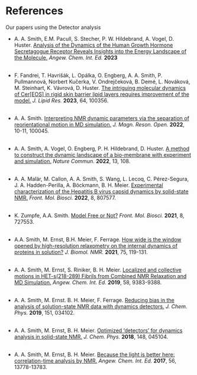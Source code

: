 # References

Our papers using the Detector analysis

* A. A. Smith, E.M. Pacull, S. Stecher, P. W. Hildebrand, A. Vogel, D. Huster. [Analysis of the Dynamics of the Human Growth Hormone Secretagogue Receptor Reveals Insights into the Energy Landscape of the Molecule.](https://doi.org/10.1002/anie.202302003) *Angew. Chem. Int. Ed.* **2023** <br/><br/>


* F. Fandrei, T. Havrišák, L. Opálka, O. Engberg, A. A. Smith, P. Pullmannová, Norbert Kučerka, V. Ondrejčeková, B. Demé, L. Nováková, M. Steinhart, K. Vávrová, D. Huster. [The intriguing molecular dynamics of Cer\[EOS\] in rigid skin barrier lipid layers requires improvement of the model.](https://doi.org/10.1016/j.jlr.2023.100356) *J. Lipid Res.* **2023**, 64, 100356. <br/><br/>
 

* A. A. Smith. [Interpreting NMR dynamic parameters via the separation of reorientational motion in MD simulation.](https://doi.org/10.1016/j.jmro.2022.100045) *J. Magn. Reson. Open.* **2022**, 10-11, 100045.<br/><br/>
 

* A. A. Smith, A. Vogel, O. Engberg, P. H. Hildebrand, D. Huster. [A method to construct the dynamic landscape of a bio-membrane with experiment and simulation.](https://www.nature.com/articles/s41467-021-27417-y) *Nature Commun.* **2022**, 13, 108. <br/><br/>
 

* A. A. Malär, M. Callon, A. A. Smith, S. Wang, L. Lecoq, C. Pérez-Segura, J. A. Hadden-Perilla, A. Böckmann, B. H. Meier. [Experimental characterization of the Hepatitis B virus capsid dynamics by solid-state NMR.](https://doi.org/10.3389/fmolb.2021.807577) *Front. Mol. Biosci.* **2022**, 8, 807577. <br/><br/>
 

* K. Zumpfe, A.A. Smith. [Model Free or Not?](https://www.frontiersin.org/articles/10.3389/fmolb.2021.727553/full) *Front. Mol. Biosci.* **2021**,  8, 727553. <br/><br/>
 

* A.A. Smith, M. Ernst, B.H. Meier, F. Ferrage. [How wide is the window opened by high-resolution relaxometry on the internal dynamics of proteins in solution?](https://link.springer.com/article/10.1007/s10858-021-00361-1) *J. Biomol. NMR.* **2021**, 75, 119-131. <br/><br/>
 

* A. A. Smith, M. Ernst, S. Riniker, B. H. Meier. [Localized and collective motions in HET-s(218-289) Fibrils from Combined NMR Relaxation and MD Simulation.](https://onlinelibrary.wiley.com/doi/full/10.1002/anie.201901929) *Angew. Chem. Int. Ed.* **2019**, 58, 9383-9388. <br/><br/>
 

* A. A. Smith, M. Ernst. B. H. Meier, F. Ferrage. [Reducing bias in the analysis of solution-state NMR data with dynamics detectors.](https://aip.scitation.org/doi/abs/10.1063/1.5111081) *J. Chem. Phys.* **2019**, 151, 034102. <br/><br/>
 

* A. A. Smith, M. Ernst, B. H. Meier. [Optimized ‘detectors’ for dynamics analysis in solid-state NMR.](https://aip.scitation.org/doi/abs/10.1063/1.5013316) *J. Chem. Phys.* **2018**, 148, 045104. <br/><br/>
 

* A. A. Smith, M. Ernst, B. H. Meier. [Because the light is better here: correlation-time analysis by NMR.](https://onlinelibrary.wiley.com/doi/full/10.1002/ange.201707316) *Angew. Chem. Int. Ed.* **2017**, 56, 13778-13783. <br/><br/>
